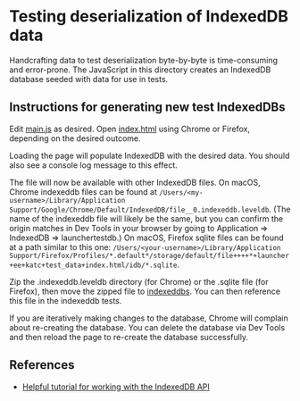 # Testing deserialization of IndexedDB data

Handcrafting data to test deserialization byte-by-byte is time-consuming and error-prone.
The JavaScript in this directory creates an IndexedDB database seeded with data
for use in tests.

## Instructions for generating new test IndexedDBs

Edit [main.js](./main.js) as desired. Open [index.html](./index.html) using Chrome or Firefox,
depending on the desired outcome.

Loading the page will populate IndexedDB with the desired data. You should also see a
console log message to this effect.

The file will now be available with other IndexedDB files. On macOS, Chrome indexeddb files
can be found at `/Users/<my-username>/Library/Application Support/Google/Chrome/Default/IndexedDB/file__0.indexeddb.leveldb`.
(The name of the indexeddb file will likely be the same, but you can confirm the origin
matches in Dev Tools in your browser by going to Application => IndexedDB => launchertestdb.)
On macOS, Firefox sqlite files can be found at a path similar to this one:
`/Users/<your-username>/Library/Application Support/Firefox/Profiles/*.default*/storage/default/file++++*+launcher+ee+katc+test_data+index.html/idb/*.sqlite`.

Zip the .indexeddb.leveldb directory (for Chrome) or the .sqlite file (for Firefox),
then move the zipped file to [indexeddbs](./indexeddbs). You can then reference this file
in the indexeddb tests.

If you are iteratively making changes to the database, Chrome will complain about re-creating
the database. You can delete the database via Dev Tools and then reload the page to re-create
the database successfully.

## References

* [Helpful tutorial for working with the IndexedDB API](https://developer.mozilla.org/en-US/docs/Web/API/IndexedDB_API/Using_IndexedDB)
